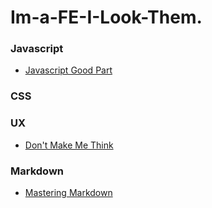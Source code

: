 # Im-a-FE-I-Look-Them.

### Javascript
* [Javascript Good Part](http://bdcampbell.net/javascript/book/javascript_the_good_parts.pdf)

### CSS

### UX
* [Don't Make Me Think](https://digitalrepo.files.wordpress.com/2015/07/steve-krug-dont-make-me-think-second-edition.pdf)


### Markdown
* [Mastering Markdown](https://guides.github.com/features/mastering-markdown/)
